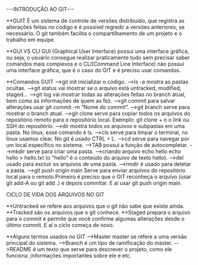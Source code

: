---INTRODUÇÃO AO GIT---

**GUIT
  É um sistema de controle de versões distribuído, que registra as alterações feitas no código e é possível regredir a versões anteriores, se necessário. O git também facilita o compartilhamento de um projeto e o trabalho em equipe.

**GUI VS CLI
  GUI (Graphical User Interface) possui uma interface gráfica, ou seja, o usuário consegue realizar praticamente tudo sem precisar saber comandos mais complexos e o CLI(Command Line Interface) não possui uma interface gráfica, que é o caso do GIT e é preciso usar comandos. 

**Comandos GUIT
  -->git init
    inicializar o código.
  -->ls -a
    mostra as pastas ocultas.
  -->git status
    vai mostrar se o arquivo está untracked, modified, staged…
  -->git log
    vai mostrar todas as alterações feitas no branch atual, bem como as informações de quem as fez.
  -->git commit 
    para salvar alterações usar git commit -m “Nome do commit”.
  -->git branch
    serve para mostrar o branch atual.
  -->git clone
    serve para copiar todos os arquivos do repositório remoto para o repositório local. Exemplo: git clone + o o link ou SSH do repositório.
  -->dir
    mostra todos os arquivos e subpastas em uma pasta. No linux, esse comando é ls.
  -->cls
    serve para limpar o terminal, no linux usamos clear. No git é usado CTRL + L.
  -->cd
    serve para navegar por um local específico no sistema.
  -->TAB
    possui a função de autocompletar.
  -->mkdir
    serve para criar uma pasta.
  -->criando arquivo
    echo hello
    echo hello > hello.txt (o "hello" é o conteúdo do arquivo de texto hello).
  -->del
    usado para excluir os arquivos de uma pasta.
  -->rmdir
    é usado para deletar a pasta.
  -->git push origin main
    Serve para enviar arquivos do repositório local para o remoto.Primeiro é preciso que o GIT reconheça o arquivo (usar git add-A ou git add .) e depois commitar. E aí usar git push origin main.


CICLO DE VIDA DOS ARQUIVOS NO GIT

**Untracked
  se refere aos arquivos que o git não sabe que existe ainda.
**Tracked
  são os arquivos que o git conhece.
**Staged
  prepara o arquivo para o commit e permite que você confirme algumas alterações desde o último commit. E aí o ciclo começa de novo.

**Alguns termos usados no GIT
  -->Master 
    master se refere a uma versão principal do sistema.
  -->Branch
    é um tipo de ramificação do master.
  -->README
    é um texto que serve para descrever o projeto, como ele funciona ,informações importantes sobre ele e etc.










